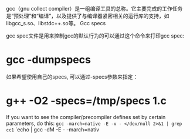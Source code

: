 gcc（gnu collect compiler）是一组编译工具的总称。它主要完成的工作任务是“预处理”和“编译”，以及提供了与编译器紧密相关的运行库的支持，如libgcc_s.so、libstdc++.so等。
Gcc specs

gcc spec文件是用来控制gcc的默认行为的可以通过这个命令来打印gcc spec:

 # gcc -dumpspecs

如果希望使用自己的specs, 可以通过-specs参数来指定：

 # g++ -O2 -specs=/tmp/specs 1.c

If you want to see the compiler/precompiler defines set by certain parameters, do this:
`gcc -march=native -E -v - </dev/null 2>&1 | grep cc1`
`echo | gcc -dM -E - -march=nativ
